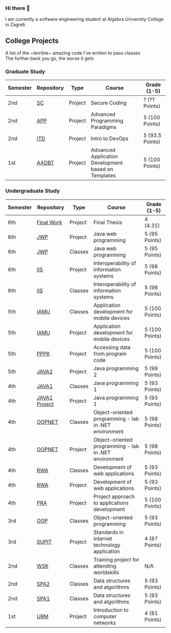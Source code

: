 ### Hi there 👋
I am currently a software engineering student at Algebra University College in Zagreb

<!--
**lcabraja/lcabraja** is a ✨ 
special_ ✨ repository because its `README.md` (this file) appears on your GitHub profile.

Here are some ideas to get you started:

- 🔭 I’m currently working on ...
- 🌱 I’m currently learning ...
- 👯 I’m looking to collaborate on ...
- 🤔 I’m looking for help with ...
- 💬 Ask me about ...
- 📫 How to reach me: ...
- 😄 Pronouns: ...
- ⚡ Fun fact: ...
-->


## College Projects
A list of the ~terrible~ amazing code I've written to <!-- somehow --> pass classes <!-- surprisingly well even --> <br>
The further back you go, the worse it gets

### Graduate Study

| Semester | Repository                                                             | Type    | Course                                                | Grade (1-5)     |
|----------|------------------------------------------------------------------------|---------|-------------------------------------------------------| --------------- |
| 2nd      | [SC](https://github.com/lcabraja/SC-Project-LukaCabraja)               | Project | Secure Coding                                         | ? (?? Points)   |
| 2nd      | [APP](https://github.com/lcabraja/APP-Project-LukaCabraja)             | Project | Advanced Programming Paradigms                        | 5 (100 Points)  |
| 2nd      | [ITD](https://github.com/lcabraja/ITD-Project-LukaCabraja)             | Project | Intro to DevOps                                       | 5 (93.5 Points) |
| 1st      | [AADBT](https://github.com/lcabraja/AADBT-Project-LukaCabraja)         | Project | Advanced Application Development based on Templates   | 5 (100 Points)  |   

### Undergraduate Study

| Semester | Repository                                                             | Type    | Course                                                | Grade (1-5)    |
|----------|------------------------------------------------------------------------|---------|-------------------------------------------------------| -------------- |
| 6th      | [Final Work](https://github.com/lcabraja/final-thesis)                 | Project | Final Thesis                                          | 4 (4.31)     |
| 6th      | [JWP](https://github.com/lcabraja/JWP-Projekt-LukaCabraja)             | Project | Java web programming                                  | 5 (95 Points)  |
| 6th      | [JWP](https://github.com/lcabraja/jwp)                                 | Classes | Java web programming                                  | 5 (95 Points)  |
| 6th      | [IIS](https://github.com/lcabraja/IIS-Projekt-LukaCabraja)             | Project | Interoperability of information systems               | 5 (98 Points)  |
| 6th      | [IIS](https://github.com/lcabraja/iis)                                 | Classes | Interoperability of information systems               | 5 (98 Points)  |
| 5th      | [IAMU](https://github.com/lcabraja/IAMU)                               | Classes | Application development for mobile devices            | 5 (100 Points) |
| 5th      | [IAMU](https://github.com/lcabraja/IAMU-Projekt-LukaCabraja)           | Project | Application development for mobile devices            | 5 (100 Points) |
| 5th      | [PPPK](https://github.com/lcabraja/PPPK)                               | Project | Accessing data from program code                      | 5 (100 Points) |
| 5th      | [JAVA2](https://github.com/lcabraja/openCV-cats)                       | Project | Java programming 2                                    | 5 (99 Points)  |
| 4th      | [JAVA1](https://github.com/lcabraja/JAVA1)                             | Classes | Java programming 1                                    | 5 (93 Points)  |
| 4th      | [JAVA1 Project](https://github.com/lcabraja/JAVA1-Projekt-LukaCabraja) | Project | Java programming 1                                    | 5 (93 Points)  |
| 4th      | [OOPNET](https://github.com/lcabraja/OOP.NET)                          | Classes | Object-oriented programming - lab in .NET environment | 5 (98 Points)  |
| 4th      | [OOPNET](https://github.com/lcabraja/OOPNET-Projekt-LukaCabraja)       | Project | Object-oriented programming - lab in .NET environment | 5 (98 Points)  |
| 4th      | [RWA](https://github.com/lcabraja/RWA)                                 | Classes | Development of web applications                       | 5 (93 Points)  |
| 4th      | [RWA](https://github.com/lcabraja/RWA-Projekt-LukaCabraja)             | Project | Development of web applications                       | 5 (93 Points)  |
| 4th      | [PRA](https://github.com/lcabraja/PRA-Projekt-Tim14)                   | Project | Project approach to applications development          | 5 (100 Points) |
| 3rd      | [OOP](https://github.com/lcabraja/OOP)                                 | Classes | Object-oriented programming                           | 5 (93 Points)  |
| 3rd      | [SUPIT](https://github.com/lcabraja/SUPIT-Projekt-LukaCabraja)         | Project | Standards in internet technology application          | 4 (87 Points)  |
| 2nd      | [WSK](https://github.com/lcabraja/World-Skills-Zadatak-1)              | Classes | Training project for attending worldskills            | N/A            |
| 2nd      | [SPA2](https://github.com/lcabraja/gdambic-rvs19-spa-dz-02)            | Classes | Data structures and algorithms                        | 5 (93 Points)  |
| 2nd      | [SPA1](https://github.com/lcabraja/rvs19-spa-dz-01)                    | Classes | Data structures and algorithms                        | 5 (93 Points)  |
| 1st      | [URM](https://github.com/lcabraja/subnetting-app)                      | Project | Introduction to computer networks                     | 4 (81 Points)  |
